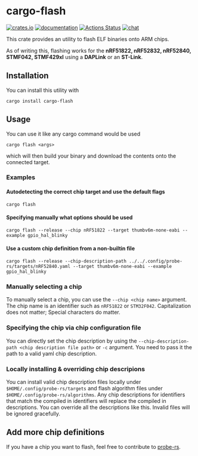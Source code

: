 # cargo-flash

[![crates.io](https://meritbadge.herokuapp.com/cargo-flash)](https://crates.io/crates/cargo-flash) [![documentation](https://docs.rs/cargo-flash/badge.svg)](https://docs.rs/cargo-flash) [![Actions Status](https://github.com/probe-rs/probe-rs/workflows/CI/badge.svg)](https://github.com/probe-rs/probe-rs/actions) [![chat](https://img.shields.io/badge/chat-probe--rs%3Amatrix.org-brightgreen)](https://matrix.to/#/!vhKMWjizPZBgKeknOo:matrix.org)

This crate provides an utility to flash ELF binaries onto ARM chips.

As of writing this, flashing works for the **nRF51822, nRF52832, nRF52840, STMF042, STMF429xI** using a **DAPLink** or an **ST-Link**.

## Installation

You can install this utility with

`cargo install cargo-flash`

## Usage

You can use it like any cargo command would be used

`cargo flash <args>`

which will then build your binary and download the contents onto the connected target.

### Examples

#### Autodetecting the correct chip target and use the default flags

`cargo flash`

#### Specifying manually what options should be used

`cargo flash --release --chip nRF51822 --target thumbv6m-none-eabi --example gpio_hal_blinky`

#### Use a custom chip definition from a non-builtin file

`cargo flash --release --chip-description-path ../../.config/probe-rs/targets/nRF52840.yaml --target thumbv6m-none-eabi --example gpio_hal_blinky`

### Manually selecting a chip

To manually select a chip, you can use the `--chip <chip name>` argument. The chip name is an identifier such as `nRF51822` or `STM32F042`. Capitalization does not matter; Special characters do matter.

### Specifying the chip via chip configuration file

You can directly set the chip description by using the `--chip-description-path <chip description file path>` or `-c` argument. You need to pass it the path to a valid yaml chip description.

### Locally installing & overriding chip descripions

You can install valid chip description files locally under `$HOME/.config/probe-rs/targets` and flash algorithm files under `$HOME/.config/probe-rs/algorithms`. Any chip descriptions for identifiers that match the compiled in identifiers will replace the compiled in descriptions. You can override all the descriptions like this. Invalid files will be ignored gracefully.

## Add more chip definitions

If you have a chip you want to flash, feel free to contribute to [probe-rs](https://github.com/probe-rs/probe-rs).